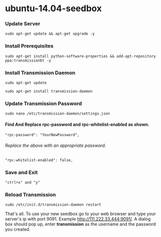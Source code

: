 ubuntu-14.04-seedbox
====================
### Update Server
```
sudo apt-get update && apt-get upgrade -y
```

### Install Prerequisites
```
sudo apt-get install python-software-properties && add-apt-repository ppa:transmissionbt -y
```
### Install Transmission Daemon 
```
sudo apt-get update
``` 
```
sudo apt-get install transmission-daemon
```
### Update Transmission Password
```
sudo nano /etc/transmission-daemon/settings.json
```
#### Find And Replace rpc-password and rpc-whitelist-enabled as shown. 
```
"rpc-password": "YourNewPassword",
```
###### Replace the above with an appropriate password. 
```
"rpc-whitelist-enabled": false,
```
### Save and Exit
```
"ctrl+x" and "y"
```

### Reload Transmission 
```
sudo /etc/init.d/transmission-daemon restart
```

That's all. To use your new seedbox go to your web browser and type your server's ip with port 9091. Example http://111.222.33.444:9091/.
A dialog box should pop up, enter **transmission** as the username and the password you created. 
